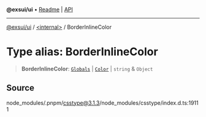 **@exsui/ui** • [Readme](../../README.md) \| [API](../../globals.md)

***

[@exsui/ui](../../README.md) / [\<internal\>](../README.md) / BorderInlineColor

# Type alias: BorderInlineColor

> **BorderInlineColor**: [`Globals`](Globals.md) \| [`Color`](Color-1.md) \| `string` & `Object`

## Source

node\_modules/.pnpm/csstype@3.1.3/node\_modules/csstype/index.d.ts:19111
